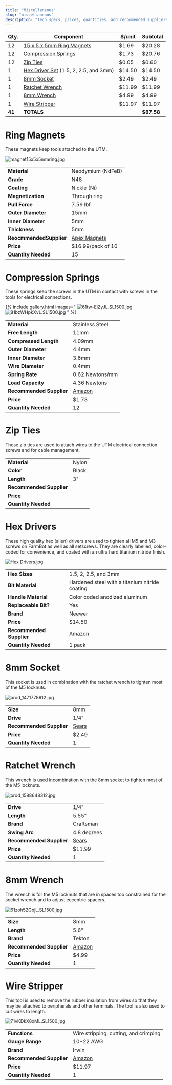 ```yaml
---
title: "Miscellaneous"
slug: "miscellaneous"
description: "Tech specs, prices, quantities, and recommended suppliers for the miscellaneous components in FarmBot Genesis"
---
```



|Qty.                          |Component                     |$/unit                        |Subtotal                      |
|------------------------------|------------------------------|------------------------------|------------------------------|
|12                            |[15 x 5 x 5mm Ring Magnets](#ring-magnets)|$1.69                         |$20.28
|12                            |[Compression Springs](#compression-springs)|$1.73                         |$20.76
|12                            |[Zip Ties](#zip-ties) |$0.05                         |$0.60
|1                             |[Hex Driver Set](#hex-drivers) (1.5, 2, 2.5, and 3mm)|$14.50                        |$14.50
|1                             |[8mm Socket](#8mm-socket)|$2.49                         |$2.49
|1                             |[Ratchet Wrench](#ratchet-wrench)|$11.99                        |$11.99
|1                             |[8mm Wrench](#8mm-wrench)|$4.99                         |$4.99
|1                             |[Wire Stripper](#wire-stripper)|$11.97                        |$11.97
|**41**                        |**TOTALS**                    |                              |**$87.58**

# Ring Magnets
These magnets keep tools attached to the UTM.

![magnet15x5x5mmring.jpg](_images/magnet15x5x5mmring.jpg)



|                              |                              |
|------------------------------|------------------------------|
|**Material**                  |Neodymium (NdFeB)
|**Grade**                     |N48
|**Coating**                   |Nickle (Ni)
|**Magnetization**             |Through ring
|**Pull Force**                |7.59 lbf
|**Outer Diameter**            |15mm
|**Inner Diameter**            |5mm
|**Thickness**                 |5mm
|**ReocmmendedSupplier**       |[Apex Magnets](https://www.apexmagnets.com/15-x-5-x-5mm-rings)
|**Price**                     |$16.99/pack of 10
|**Quantity Needed**           |15

# Compression Springs
These springs keep the screws in the UTM in contact with screws in the tools for electrical connections.

{% include gallery.html images="
![61tw-EiZyJL._SL1500_.jpg](_images/EiZyJL._SL1500_.jpg)
![81bzWHpkXvL._SL1500_.jpg](_images/81bzWHpkXvL._SL1500_.jpg)
" %}

|                              |                              |
|------------------------------|------------------------------|
|**Material**                  |Stainless Steel
|**Free Length**               |11mm
|**Compressed Length**         |4.09mm
|**Outer Diameter**            |4.4mm
|**Inner Diameter**            |3.6mm
|**Wire Diameter**             |0.4mm
|**Spring Rate**               |0.62 Newtons/mm
|**Load Capacity**             |4.36 Newtons
|**Recommended Supplier**      |[Amazon](https://smile.amazon.com/gp/product/B005S4HP6K/)
|**Price**                     |$1.73
|**Quantity Needed**           |12

# Zip Ties
These zip ties are used to attach wires to the UTM electrical connection screws and for cable management.





|                              |                              |
|------------------------------|------------------------------|
|**Material**                  |Nylon
|**Color**                     |Black
|**Length**                    |3"
|**Recommended Supplier**      |
|**Price**                     |
|**Quantity Needed**           |

# Hex Drivers
These high quality hex (allen) drivers are used to tighten all M5 and M3 screws on FarmBot as well as all setscrews. They are clearly labelled, color-coded for convenience, and coated with an ultra hard titanium nitride finish.

![Hex Drivers.jpg](_images/Hex_Drivers.jpg)



|                              |                              |
|------------------------------|------------------------------|
|**Hex Sizes**                 |1.5, 2, 2.5, and 3mm
|**Bit Material**              |Hardened steel with a titanium nitride coating
|**Handle Material**           |Color coded anodized aluminum
|**Replaceable Bit?**          |Yes
|**Brand**                     |Neewer
|**Price**                     |$14.50
|**Recommended Supplier**      |[Amazon](http://www.amazon.com/NEEWER%C2%AE-Titanium-Nitride-Driver-Wrench/dp/B00CP2GGBI/ref=sr_1_2?ie=UTF8&qid=1461476878&sr=8-2&keywords=hex+drivers)
|**Quantity Needed**           |1 pack

# 8mm Socket
This socket is used in combination with the ratchet wrench to tighten most of the M5 locknuts.

![prod_1471778912.jpg](_images/prod_1471778912.jpg)



|                              |                              |
|------------------------------|------------------------------|
|**Size**                      |8mm
|**Drive**                     |1/4"
|**Recommended Supplier**      |[Sears](http://www.sears.com/craftsman-socket-1-4-dr-8mm-6pt/p-00934604000P?prdNo=1&blockNo=1&blockType=G1)
|**Price**                     |$2.49
|**Quantity Needed**           |1

# Ratchet Wrench
This wrench is used incombination with the 8mm socket to tighten most of the M5 locknuts.

![prod_1588648312.jpg](_images/prod_1588648312.jpg)



|                              |                              |
|------------------------------|------------------------------|
|**Drive**                     |1/4"
|**Length**                    |5.55"
|**Brand**                     |Craftsman
|**Swing Arc**                 |4.8 degrees
|**Recommended Supplier**      |[Sears](http://www.sears.com/craftsman-1-4inch-drive-75-tooth-full-polish-ratchet/p-00902072000P?rrec=true)
|**Price**                     |$11.99
|**Quantity Needed**           |1

# 8mm Wrench
The wrench is for the M5 locknuts that are in spaces too constrained for the socket wrench and to adjust eccentric spacers.

![61zoh52GbjL._SL1500_.jpg](_images/61zoh52GbjL._SL1500_.jpg)



|                              |                              |
|------------------------------|------------------------------|
|**Size**                      |8mm
|**Length**                    |5.6"
|**Brand**                     |Tekton
|**Recommended Supplier**      |[Amazon](https://smile.amazon.com/TEKTON-18277-Polished-Combination-Wrench/dp/B00Q01O86K/ref=sr_1_1?ie=UTF8&qid=1465624404&sr=8-1&keywords=8mm+wrench)
|**Price**                     |$4.99
|**Quantity Needed**           |1

# Wire Stripper
This tool is used to remove the rubber insulation from wires so that they may be attached to peripherals and other terminals. The tool is also used to cut wires to length.

![71vKDkX8xML._SL1500_.jpg](_images/71vKDkX8xML._SL1500_.jpg)



|                              |                              |
|------------------------------|------------------------------|
|**Functions**                 |Wire stripping, cutting, and crimping
|**Gauge Range**               |10-22 AWG
|**Brand**                     |Irwin
|**Recommended Supplier**      |[Amazon](https://smile.amazon.com/Tools-VISE-GRIP-Stripper-Crimper-2078309/dp/B000JNNWQ2/ref=sr_1_2?s=hi&ie=UTF8&qid=1465631297&sr=1-2&keywords=wire+stripper)
|**Price**                     |$11.97
|**Quantity Needed**           |1

